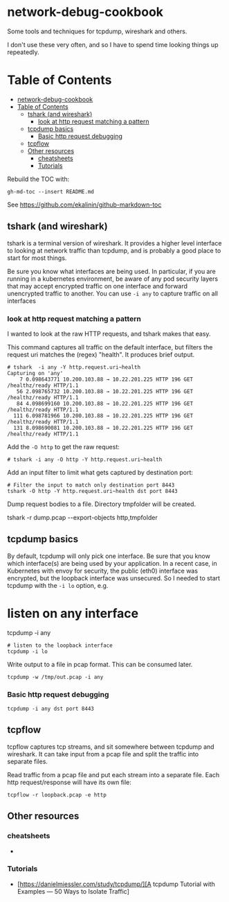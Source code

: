 # network-debug-cookbook

Some tools and techniques for tcpdump, wireshark and others.

I don't use these very often, and so I have to spend time looking things up repeatedly.

Table of Contents
=================

<!--ts-->
   * [network-debug-cookbook](#network-debug-cookbook)
   * [Table of Contents](#table-of-contents)
      * [tshark (and wireshark)](#tshark-and-wireshark)
         * [look at http request matching a pattern](#look-at-http-request-matching-a-pattern)
      * [tcpdump basics](#tcpdump-basics)
         * [Basic http request debugging](#basic-http-request-debugging)
      * [tcpflow](#tcpflow)
      * [Other resources](#other-resources)
         * [cheatsheets](#cheatsheets)
         * [Tutorials](#tutorials)

<!-- Added by: jdagnall, at: Sat Feb 29 20:28:23 PST 2020 -->

<!--te-->

Rebuild the TOC with:

    gh-md-toc --insert README.md


See https://github.com/ekalinin/github-markdown-toc

## tshark (and wireshark)

tshark is a terminal version of wireshark. It provides a higher level interface
to looking at network traffic than tcpdump, and is probably a good place to
start for most things.

Be sure you know what interfaces are being used. In particular, if you are
running in a kubernetes environment, be aware of any pod security layers that
may accept encrypted traffic on one interface and forward unencrypted traffic
to another. You can use `-i any` to capture traffic on all interfaces

### look at http request matching a pattern

I wanted to look at the raw HTTP requests, and tshark makes that easy.

This command captures all traffic on the default interface, but filters the
request uri matches the (regex) "health". It produces brief output.

    # tshark  -i any -Y http.request.uri~health
    Capturing on 'any'
        7 0.098643771 10.200.103.88 → 10.22.201.225 HTTP 196 GET /healthz/ready HTTP/1.1
       56 2.098765732 10.200.103.88 → 10.22.201.225 HTTP 196 GET /healthz/ready HTTP/1.1
       84 4.098699160 10.200.103.88 → 10.22.201.225 HTTP 196 GET /healthz/ready HTTP/1.1
      111 6.098781966 10.200.103.88 → 10.22.201.225 HTTP 196 GET /healthz/ready HTTP/1.1
      131 8.098690081 10.200.103.88 → 10.22.201.225 HTTP 196 GET /healthz/ready HTTP/1.1


Add the `-O http` to get the raw request:

    # tshark -i any -O http -Y http.request.uri~health

Add an input filter to limit what gets captured by destination port:

    # Filter the input to match only destination port 8443
    tshark -O http -Y http.request.uri~health dst port 8443


Dump request bodies to a file. Directory tmpfolder will be created.

  tshark -r dump.pcap --export-objects http,tmpfolder


## tcpdump basics

By default, tcpdump will only pick one interface. Be sure that you know which interface(s) are being
used by your application. In a recent case, in Kubernetes with envoy for security, the public (eth0) interface
was encrypted, but the loopback interface was unsecured. So I needed to start tcpdump with the `-i lo` option, e.g.

   # listen on any interface
   tcpdump -i any

    # listen to the loopback interface
    tcpdump -i lo
    

Write output to a file in pcap format. This can be consumed later.

    tcpdump -w /tmp/out.pcap -i any

### Basic http request debugging

    tcpdump -i any dst port 8443  

## tcpflow

tcpflow captures tcp streams, and sit somewhere between tcpdump and wireshark. It can take input
from a pcap file and split the traffic into separate files.

Read traffic from a pcap file and put each stream into a separate file. Each
http request/response will have its own file:

    tcpflow -r loopback.pcap -e http

## Other resources

### cheatsheets

* 

### Tutorials

* [https://danielmiessler.com/study/tcpdump/][A tcpdump Tutorial with Examples — 50 Ways to Isolate Traffic]


